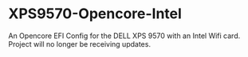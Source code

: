 # XPS9570-Opencore-Intel
An Opencore EFI Config for the DELL XPS 9570 with an Intel Wifi card.
Project will no longer be receiving updates.
